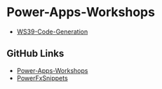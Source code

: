 # Power-Apps-Workshops

- [WS39-Code-Generation]()

## GitHub Links

- [Power-Apps-Workshops](https://github.com/PowerAppsDarren/Power-Apps-Workshops)
- [PowerFxSnippets](https://github.com/PowerAppsDarren/PowerFxSnippets)